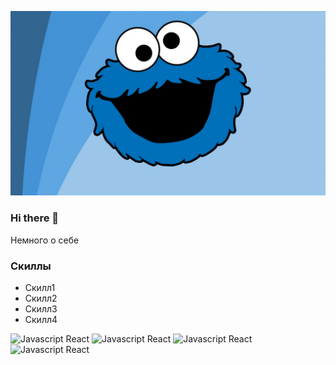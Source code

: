![Cover of my profile](https://github.com/Pichuek/Pichuek/blob/master/ziliboba.jpg "Profile Cover")

### Hi there 👋

Немного о себе

### Скиллы

- Скилл1
- Скилл2
- Скилл3
- Скилл4

![Javascript React](https://img.shields.io/badge/Javascript-Кнопочка1-blue)
![Javascript React](https://img.shields.io/badge/Javascript-Кнопочка2-blue)
![Javascript React](https://img.shields.io/badge/Javascript-Кнопочка3-blue)
![Javascript React](https://img.shields.io/badge/Javascript-Кнопочка4-blue)

<!--
**Pichuek/Pichuek** is a ✨ _special_ ✨ repository because its `README.md` (this file) appears on your GitHub profile.

Here are some ideas to get you started:

- 🔭 I’m currently working on ...
- 🌱 I’m currently learning ...
- 👯 I’m looking to collaborate on ...
- 🤔 I’m looking for help with ...
- 💬 Ask me about ...
- 📫 How to reach me: ...
- 😄 Pronouns: ...
- ⚡ Fun fact: ...
-->

